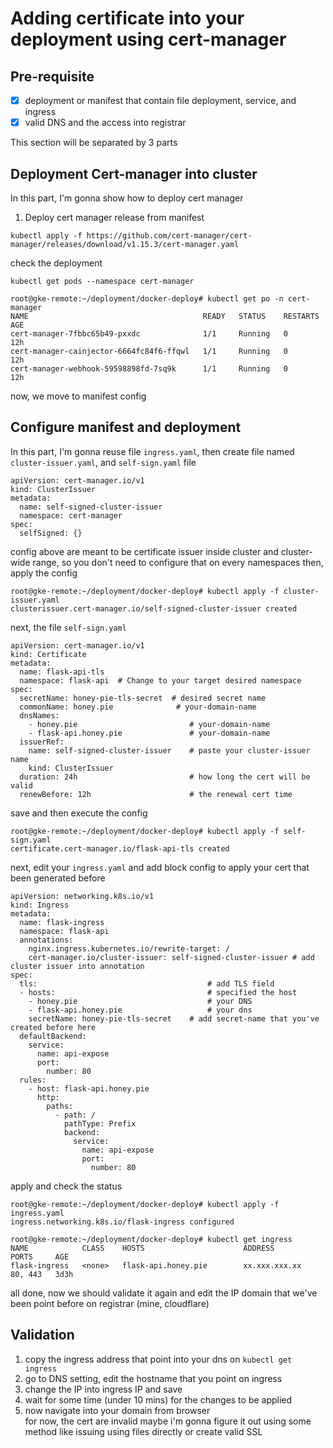 # Adding certificate into your deployment using cert-manager
## Pre-requisite
- [x] deployment or manifest that contain file deployment, service, and ingress
- [x] valid DNS and the access into registrar

This section will be separated by 3 parts

## Deployment Cert-manager into cluster
In this part, I'm gonna show how to deploy cert manager

1. Deploy cert manager release from manifest
```
kubectl apply -f https://github.com/cert-manager/cert-manager/releases/download/v1.15.3/cert-manager.yaml
```
check the deployment
```
kubectl get pods --namespace cert-manager

root@gke-remote:~/deployment/docker-deploy# kubectl get po -n cert-manager
NAME                                       READY   STATUS    RESTARTS   AGE
cert-manager-7fbbc65b49-pxxdc              1/1     Running   0          12h
cert-manager-cainjector-6664fc84f6-ffqwl   1/1     Running   0          12h
cert-manager-webhook-59598898fd-7sq9k      1/1     Running   0          12h
```
now, we move to manifest config 
## Configure manifest and deployment
In this part, I'm gonna reuse file ```ingress.yaml```, then create file named ```cluster-issuer.yaml```, and ```self-sign.yaml``` file
```
apiVersion: cert-manager.io/v1
kind: ClusterIssuer
metadata:
  name: self-signed-cluster-issuer
  namespace: cert-manager
spec:
  selfSigned: {}
```
config above are meant to be certificate issuer inside cluster and cluster-wide range, so you don't need to configure that on every namespaces
then, apply the config
```
root@gke-remote:~/deployment/docker-deploy# kubectl apply -f cluster-issuer.yaml 
clusterissuer.cert-manager.io/self-signed-cluster-issuer created
```
next, the file ```self-sign.yaml```
```
apiVersion: cert-manager.io/v1
kind: Certificate
metadata:
  name: flask-api-tls
  namespace: flask-api  # Change to your target desired namespace
spec:
  secretName: honey-pie-tls-secret  # desired secret name
  commonName: honey.pie              # your-domain-name
  dnsNames:
    - honey.pie                         # your-domain-name
    - flask-api.honey.pie               # your-domain-name
  issuerRef:
    name: self-signed-cluster-issuer    # paste your cluster-issuer name
    kind: ClusterIssuer
  duration: 24h                         # how long the cert will be valid
  renewBefore: 12h                      # the renewal cert time
```
save and then execute the config
```
root@gke-remote:~/deployment/docker-deploy# kubectl apply -f self-sign.yaml 
certificate.cert-manager.io/flask-api-tls created
```

next, edit your ```ingress.yaml```
and add block config to apply your cert that been generated before
```
apiVersion: networking.k8s.io/v1
kind: Ingress
metadata:
  name: flask-ingress
  namespace: flask-api
  annotations:
    nginx.ingress.kubernetes.io/rewrite-target: /
    cert-manager.io/cluster-issuer: self-signed-cluster-issuer # add cluster issuer into annotation
spec:
  tls:                                      # add TLS field
  - hosts:                                  # specified the host
    - honey.pie                             # your DNS
    - flask-api.honey.pie                   # your dns
    secretName: honey-pie-tls-secret    # add secret-name that you've created before here
  defaultBackend: 
    service:
      name: api-expose
      port:
        number: 80
  rules:
    - host: flask-api.honey.pie
      http:
        paths:
          - path: /
            pathType: Prefix
            backend:
              service:
                name: api-expose
                port:
                  number: 80
```
apply and check the status
```
root@gke-remote:~/deployment/docker-deploy# kubectl apply -f ingress.yaml 
ingress.networking.k8s.io/flask-ingress configured

root@gke-remote:~/deployment/docker-deploy# kubectl get ingress
NAME            CLASS    HOSTS                      ADDRESS         PORTS     AGE
flask-ingress   <none>   flask-api.honey.pie        xx.xxx.xxx.xx   80, 443   3d3h
```
all done, now we should validate it again and edit the IP domain that we've been point before on registrar (mine, cloudflare)
## Validation
1. copy the ingress address that point into your dns on ```kubectl get ingress```
2. go to DNS setting, edit the hostname that you point on ingress
3. change the IP into ingress IP and save
4. wait for some time (under 10 mins) for the changes to be applied
5. now navigate into your domain from browser\
for now, the cert are invalid maybe i'm gonna figure it out using some method like issuing using files directly or create valid SSL 
